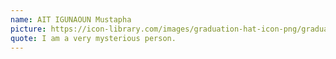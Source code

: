 ```yaml
---
name: AIT IGUNAOUN Mustapha
picture: https://icon-library.com/images/graduation-hat-icon-png/graduation-hat-icon-png-29.jpg
quote: I am a very mysterious person.
---
```

